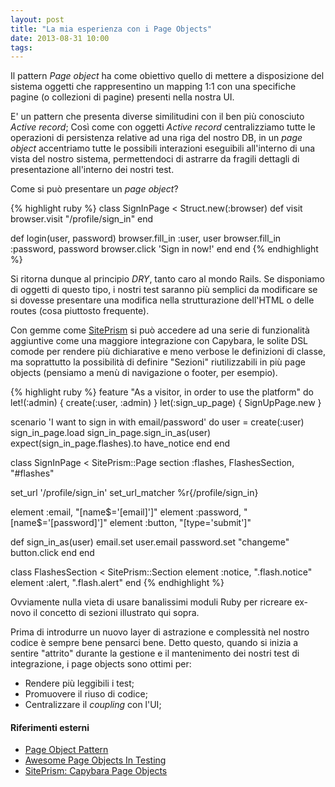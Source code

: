 ```yaml
---
layout: post
title: "La mia esperienza con i Page Objects"
date: 2013-08-31 10:00
tags:
---
```


Il pattern *Page object* ha come obiettivo quello di mettere a disposizione
del sistema oggetti che rappresentino un mapping 1:1 con una specifiche
pagine (o collezioni di pagine) presenti nella nostra UI.

E' un pattern che presenta diverse similitudini con il ben più conosciuto
*Active record*; Così come con oggetti *Active record* centralizziamo
tutte le operazioni di persistenza relative ad una riga del nostro DB,
in un *page object* accentriamo tutte le possibili interazioni eseguibili
all'interno di una vista del nostro sistema, permettendoci di astrarre da
fragili dettagli di presentazione all'interno dei nostri test.

Come si può presentare un *page object*?

{% highlight ruby %}
class SignInPage < Struct.new(:browser)
  def visit
    browser.visit "/profile/sign_in"
  end

  def login(user, password)
    browser.fill_in :user, user
    browser.fill_in :password, password
    browser.click 'Sign in now!'
  end
end
{% endhighlight %}

Si ritorna dunque al principio *DRY*, tanto caro al mondo Rails. Se disponiamo
di oggetti di questo tipo, i nostri test saranno più semplici da modificare se
si dovesse presentare una modifica nella strutturazione dell'HTML o delle 
routes (cosa piuttosto frequente).

Con gemme come [SitePrism](https://github.com/natritmeyer/site_prism) si può accedere
ad una serie di funzionalità aggiuntive come una maggiore integrazione con
Capybara, le solite DSL comode per rendere più dichiarative e meno verbose 
le definizioni di classe, ma soprattutto la possibilità di definire "Sezioni" 
riutilizzabili in più page objects (pensiamo a menù di navigazione o footer, 
per esempio).

{% highlight ruby %}
feature "As a visitor, in order to use the platform" do
  let!(:admin) { create(:user, :admin) }
  let(:sign_up_page) { SignUpPage.new }

  scenario 'I want to sign in with email/password' do
    user = create(:user)
    sign_in_page.load
    sign_in_page.sign_in_as(user)
    expect(sign_in_page.flashes).to have_notice
  end
end

class SignInPage < SitePrism::Page
  section :flashes, FlashesSection, "#flashes"

  set_url '/profile/sign_in'
  set_url_matcher %r{/profile/sign_in}

  element :email,    "[name$='[email]']"
  element :password, "[name$='[password]']"
  element :button,   "[type='submit']"

  def sign_in_as(user)
    email.set user.email
    password.set "changeme"
    button.click
  end
end

class FlashesSection < SitePrism::Section
  element :notice, ".flash.notice"
  element :alert, ".flash.alert"
end
{% endhighlight %}

Ovviamente nulla vieta di usare banalissimi moduli Ruby per ricreare ex-novo 
il concetto di sezioni illustrato qui sopra.

Prima di introdurre un nuovo layer di astrazione e complessità nel nostro codice
è sempre bene pensarci bene. Detto questo, quando si inizia a sentire "attrito"
durante la gestione e il mantenimento dei nostri test di integrazione, i page
objects sono ottimi per:

* Rendere più leggibili i test;
* Promuovere il riuso di codice;
* Centralizzare il *coupling* con l'UI;

#### Riferimenti esterni

* [Page Object Pattern](http://blog.josephwilk.net/cucumber/page-object-pattern.html)
* [Awesome Page Objects In Testing](http://itreallymatters.net/post/12242886944/awesome-page-objects-in-testing#.UiAgsGSPg0M)
* [SitePrism: Capybara Page Objects](http://www.natontesting.com/2012/05/02/siteprism-capybara-page-objects/)

